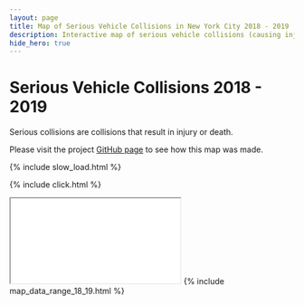```yaml
---
layout: page
title: Map of Serious Vehicle Collisions in New York City 2018 - 2019
description: Interactive map of serious vehicle collisions (causing injuries or fatalities) in New York City (NYC) 2018 - 2019
hide_hero: true
---
```

# Serious Vehicle Collisions 2018 - 2019
Serious collisions are collisions that result in injury or death.

Please visit the project [GitHub page](https://github.com/ray310/NYC-Vehicle-Collisions) to see how this map was made.

{% include slow_load.html %}

{% include click.html %}
<iframe src="serious_map_18_19.html" title="Marker cluster map of serious collisions during 2018 and 2019 in New York City"></iframe>
{% include map_data_range_18_19.html %}
